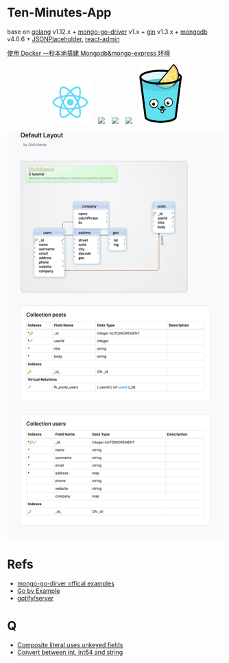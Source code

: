 # Ten-Minutes-App

base on [golang](https://golang.org/) v1.12.x + [mongo-go-driver](https://github.com/mongodb/mongo-go-driver) v1.x + [gin](https://github.com/gin-gonic/gin) v1.3.x + [mongodb](https://www.mongodb.com/) v4.0.6 + [JSONPlaceholder](http://jsonplaceholder.typicode.com/), [react-admin](https://github.com/marmelab/react-admin)

[使用 Docker 一秒本地搭建 Mongodb&mongo-express 环境](https://github.com/Kirk-Wang/Hello-Gopher/tree/master/mongo)

<p align="center">
<img src="https://raw.githubusercontent.com/github/explore/6c6508f34230f0ac0d49e847a326429eefbfc030/topics/react/react.png" width="100">
&nbsp;&nbsp;
<img src="https://redux.js.org/img/redux.svg" width="100">
&nbsp;&nbsp;
<img src="https://material-ui.com/static/images/material-ui-logo.svg" width="100">
&nbsp;&nbsp;
<img src="https://github.com/mongodb/mongo-go-driver/raw/master/etc/assets/mongo-gopher.png" width="100">
&nbsp;&nbsp;
<img src="https://raw.githubusercontent.com/gin-gonic/logo/master/color.png" width="100">
</p>

![Schema](./Schema.png)

# Refs

* [mongo-go-dirver offical examples](https://github.com/mongodb/mongo-go-driver/blob/master/examples/documentation_examples/examples.go)
* [Go by Example](https://gobyexample.com/)
* [gotify/server](https://github.com/gotify/server)


# Q

* [Composite literal uses unkeyed fields](https://stackoverflow.com/questions/54548441/composite-literal-uses-unkeyed-fields)
* [Convert between int, int64 and string](https://yourbasic.org/golang/convert-int-to-string/)
